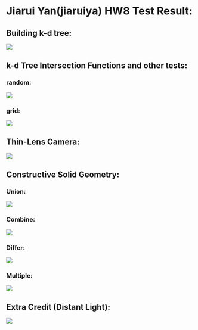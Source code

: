 Jiarui Yan(jiaruiya) HW8 Test Result:
======================

Building k-d tree:
-------------
![](./KDTree/KD_Result/KdTreeVisiulization.PNG)

k-d Tree Intersection Functions and other tests:
-------------

### random:

![](./KDTree/KD_Result/PointsSearch.PNG)

### grid:

![](./KDTree/KD_Result/PointsSearchGrid.PNG)

Thin-Lens Camera:
-------------

![](./PathTracer/CIS461_HW7-master/RenderedResult/ThinLens.png)

Constructive Solid Geometry:
-------------

### Union:

![](./PathTracer/CIS461_HW7-master/RenderedResult/CSGUnion.png)

### Combine:

![](./PathTracer/CIS461_HW7-master/RenderedResult/CSGCombine.png)

### Differ:

![](./PathTracer/CIS461_HW7-master/RenderedResult/CSGDiffer.png)

### Multiple:

![](./PathTracer/CIS461_HW7-master/RenderedResult/CSGMultiple.png)

Extra Credit (Distant Light):
-------------

![](./PathTracer/CIS461_HW7-master/RenderedResult/DistantLight.png)